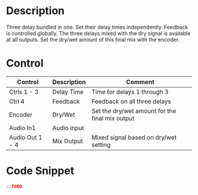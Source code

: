 # Description
Three delay bundled in one. Set their delay times independently. Feedback is controlled globally.
The three delays mixed with the dry signal is available at all outputs.
Set the dry/wet amount of this final mix with the encoder.

# Control

| Control | Description | Comment |
| --- | --- | --- |
| Ctrls 1 - 3 | Delay Time | Time for delays 1 through 3 |
| Ctrl 4 | Feedback | Feedback on all three delays |
| Encoder | Dry/Wet | Set the dry/wet amount for the final mix output |
| Audio In1 | Audio input | |
| Audio Out 1 - 4 |  Mix Output | Mixed signal based on dry/wet setting |

# Code Snippet

```cpp
//TODO
```